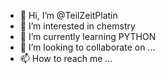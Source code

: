 - 👋 Hi, I’m @TeilZeitPlatin
- 👀 I’m interested in chemstry
- 🌱 I’m currently learning PYTHON
- 💞️ I’m looking to collaborate on ...
- 📫 How to reach me ...

<!---
TeilZeitPlatin/TeilZeitPlatin is a ✨ special ✨ repository because its `README.md` (this file) appears on your GitHub profile.
You can click the Preview link to take a look at your changes.
--->

